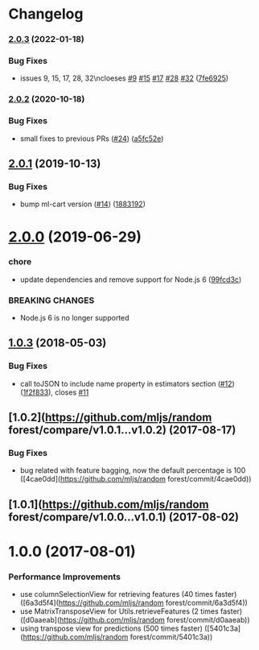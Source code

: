 # Changelog

### [2.0.3](https://www.github.com/mljs/random-forest/compare/v2.0.2...v2.0.3) (2022-01-18)


### Bug Fixes

* issues 9, 15, 17, 28, 32\ncloeses [#9](https://www.github.com/mljs/random-forest/issues/9) [#15](https://www.github.com/mljs/random-forest/issues/15) [#17](https://www.github.com/mljs/random-forest/issues/17) [#28](https://www.github.com/mljs/random-forest/issues/28) [#32](https://www.github.com/mljs/random-forest/issues/32) ([7fe6925](https://www.github.com/mljs/random-forest/commit/7fe69253deefc77f9f6030bcf376a0ca70a56206))

### [2.0.2](https://github.com/mljs/random-forest/compare/v2.0.1...v2.0.2) (2020-10-18)


### Bug Fixes

* small fixes to previous PRs ([#24](https://github.com/mljs/random-forest/issues/24)) ([a5fc52e](https://github.com/mljs/random-forest/commit/a5fc52e3f62289d12a4394926d5fee70ed450938))

## [2.0.1](https://github.com/mljs/random-forest/compare/v2.0.0...v2.0.1) (2019-10-13)


### Bug Fixes

* bump ml-cart version ([#14](https://github.com/mljs/random-forest/issues/14)) ([1883192](https://github.com/mljs/random-forest/commit/1883192965d0be4da11ae911f257a6ccb1c7a764))



# [2.0.0](https://github.com/mljs/random-forest/compare/v1.0.3...v2.0.0) (2019-06-29)


### chore

* update dependencies and remove support for Node.js 6 ([99fcd3c](https://github.com/mljs/random-forest/commit/99fcd3c))


### BREAKING CHANGES

* Node.js 6 is no longer supported



<a name="1.0.3"></a>
## [1.0.3](https://github.com/mljs/random-forest/compare/v1.0.2...v1.0.3) (2018-05-03)


### Bug Fixes

* call toJSON to include name property in estimators section ([#12](https://github.com/mljs/random-forest/issues/12)) ([1f2f833](https://github.com/mljs/random-forest/commit/1f2f833)), closes [#11](https://github.com/mljs/random-forest/issues/11)



<a name="1.0.2"></a>
## [1.0.2](https://github.com/mljs/random forest/compare/v1.0.1...v1.0.2) (2017-08-17)


### Bug Fixes

* bug related with feature bagging, now the default percentage is 100 ([4cae0dd](https://github.com/mljs/random forest/commit/4cae0dd))



<a name="1.0.1"></a>
## [1.0.1](https://github.com/mljs/random forest/compare/v1.0.0...v1.0.1) (2017-08-02)



<a name="1.0.0"></a>
# 1.0.0 (2017-08-01)


### Performance Improvements

* use columnSelectionView for retrieving features (40 times faster) ([6a3d5f4](https://github.com/mljs/random forest/commit/6a3d5f4))
* use MatrixTransposeView for Utils.retrieveFeatures (2 times faster) ([d0aaeab](https://github.com/mljs/random forest/commit/d0aaeab))
* using transpose view for predictions (500 times faster) ([5401c3a](https://github.com/mljs/random forest/commit/5401c3a))
